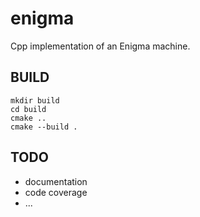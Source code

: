 # enigma
 Cpp implementation of an Enigma machine.

## BUILD
```Shell
mkdir build
cd build
cmake ..
cmake --build .
```

## TODO
- documentation
- code coverage
- ...
